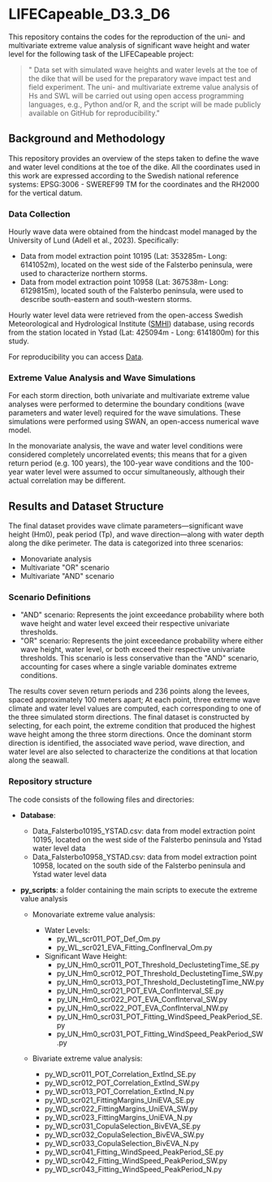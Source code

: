 # LIFECapeable_D3.3_D6
This repository contains the codes for the reproduction of the uni- and multivariate extreme value analysis of significant wave height and water level for the following task of the LIFECapeable project:

> " Data set with simulated wave heights and water levels at the toe of the dike that will be used for the preparatory wave impact test and field experiment. The uni- and multivariate extreme value analysis of Hs and SWL will be carried out using open access programming languages, e.g., Python and/or R, and the script will be made publicly available on GitHub for reproducibility."

## Background and Methodology
This repository provides an overview of the steps taken to define the wave and water level conditions at the toe of the dike. All the coordinates used in this work are expressed according to the Swedish national reference systems: EPSG:3006 - SWEREF99 TM for the coordinates and the RH2000 for the vertical datum.

### Data Collection
Hourly wave data were obtained from the hindcast model managed by the University of Lund (Adell et al., 2023). Specifically:

- Data from model extraction point 10195 (Lat: 353285m- Long: 6141052m), located on the west side of the Falsterbo peninsula, were used to characterize northern storms.
- Data from model extraction point 10958 (Lat: 367538m- Long: 6129815m), located south of the Falsterbo peninsula, were used to describe south-eastern and south-western storms.
  
Hourly water level data were retrieved from the open-access Swedish Meteorological and Hydrological Institute ([SMHI](https://www.smhi.se/nyhetsarkiv)) database, using records from the station located in Ystad (Lat: 425094m - Long: 6141800m) for this study.

For reproducibility you can access [Data](https://tud365-my.sharepoint.com/:f:/r/personal/rrodriguesbend_tudelft_nl/Documents/Documents/Projects/NL-B-2405-LIFECAPEable-PhD_TUDelft/35_Deliverables/D1-WP03/Data?csf=1&web=1&e=b7p9uH). 

### Extreme Value Analysis and Wave Simulations
For each storm direction, both univariate and multivariate extreme value analyses were performed to determine the boundary conditions (wave parameters and water level) required for the wave simulations. 
These simulations were performed using SWAN, an open-access numerical wave model.

In the monovariate analysis, the wave and water level conditions were considered completely uncorrelated events; this means that for a given return period (e.g. 100 years), the 100-year wave conditions and the 100-year water level were assumed to occur simultaneously, although their actual correlation may be different.

## Results and Dataset Structure
The final dataset provides wave climate parameters—significant wave height (Hm0), peak period (Tp), and wave direction—along with water depth along the dike perimeter. The data is categorized into three scenarios:

- Monovariate analysis 
- Multivariate "OR" scenario
- Multivariate "AND" scenario

### Scenario Definitions
- "AND" scenario: Represents the joint exceedance probability where both wave height and water level exceed their respective univariate thresholds.
- "OR" scenario: Represents the joint exceedance probability where either wave height, water level, or both exceed their respective univariate thresholds. This scenario is less conservative than the "AND" scenario, accounting for cases where a single variable dominates extreme conditions.

The results cover seven return periods and 236 points along the levees, spaced approximately 100 meters apart; At each point, three extreme wave climate and water level values are computed, each corresponding to one of the three simulated storm directions. The final dataset is constructed by selecting, for each point, the extreme condition that produced the highest wave height among the three storm directions. Once the dominant storm direction is identified, the associated wave period, wave direction, and water level are also selected to characterize the conditions at that location along the seawall.

### Repository structure
The code consists of the following files and directories:
- **Database**: 
  - Data_Falsterbo10195_YSTAD.csv: data from model extraction point 10195, located on the west side of the Falsterbo peninsula and Ystad water level data 
  - Data_Falsterbo10958_YSTAD.csv: data from model extraction point 10958, located on the south side of the Falsterbo peninsula and Ystad water level data 
    
- **py_scripts**: a folder containing the main scripts to execute the extreme value analysis
  - Monovariate extreme value analysis:
    - Water Levels:
      - py_WL_scr011_POT_Def_Om.py
      - py_WL_scr021_EVA_Fitting_ConfInerval_Om.py             
    - Significant Wave Height:
      - py_UN_Hm0_scr011_POT_Threshold_DeclustetingTime_SE.py
      - py_UN_Hm0_scr012_POT_Threshold_DeclustetingTime_SW.py
      - py_UN_Hm0_scr013_POT_Threshold_DeclustetingTime_NW.py
      - py_UN_Hm0_scr021_POT_EVA_ConfInterval_SE.py
      - py_UN_Hm0_scr022_POT_EVA_ConfInterval_SW.py
      - py_UN_Hm0_scr022_POT_EVA_ConfInterval_NW.py
      - py_UN_Hm0_scr031_POT_Fitting_WindSpeed_PeakPeriod_SE.py
      - py_UN_Hm0_scr031_POT_Fitting_WindSpeed_PeakPeriod_SW.py

  - Bivariate extreme value analysis: 
    - py_WD_scr011_POT_Correlation_ExtInd_SE.py               
    - py_WD_scr012_POT_Correlation_ExtInd_SW.py               
    - py_WD_scr013_POT_Correlation_ExtInd_N.py                
    - py_WD_scr021_FittingMargins_UniEVA_SE.py                
    - py_WD_scr022_FittingMargins_UniEVA_SW.py                
    - py_WD_scr023_FittingMargins_UniEVA_N.py                 
    - py_WD_scr031_CopulaSelection_BivEVA_SE.py               
    - py_WD_scr032_CopulaSelection_BivEVA_SW.py               
    - py_WD_scr033_CopulaSelection_BivEVA_N.py                
    - py_WD_scr041_Fitting_WindSpeed_PeakPeriod_SE.py         
    - py_WD_scr042_Fitting_WindSpeed_PeakPeriod_SW.py         
    - py_WD_scr043_Fitting_WindSpeed_PeakPeriod_N.py  
